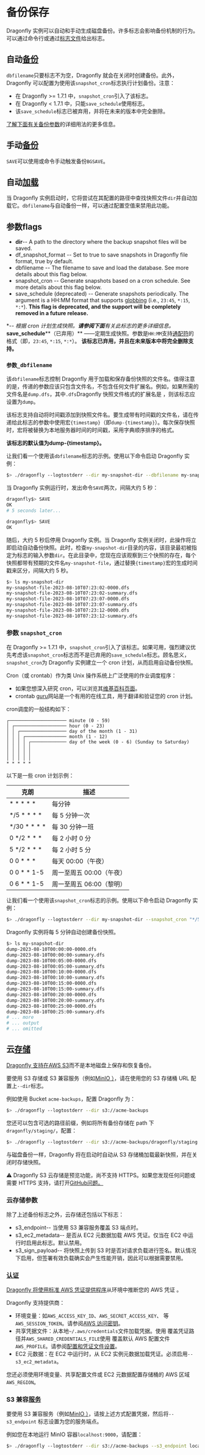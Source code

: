 # 备份保存
Dragonfly 实例可以自动和手动生成磁盘备份。许多标志会影响备份机制的行为。可以通过命令行或通过[标志文件](https://www.dragonflydb.io/docs/getting-started/binary#flag-files)给出标志。

## 自动[备份](/docs/managing-dragonfly/Saving-Backups.md#自动备份 "直接链接到自动备份")
`dbfilename`只要标志不为空，Dragonfly 就会在关闭时创建备份。此外，Dragonfly 可以配置为使用该`snapshot_cron`标志执行计划备份。注意：

* 在 Dragonfly >= 1.7.1 中，`snapshot_cron`引入了该标志。
* 在 Dragonfly < 1.7.1 中，只能`save_schedule`使用标志。
* 该`save_schedule`标志已被弃用，并将在未来的版本中完全删除。

[了解下面有关备份参数](/docs/managing-dragonfly/Saving-Backups.md#参数flags)的详细用法的更多信息。

## 手动[备份](/docs/managing-dragonfly/Saving-Backups.md#手动备份 "直接链接到手动备份")
`SAVE`可以使用或命令手动触发备份`BGSAVE`。

## 自动[加载](/docs/managing-dragonfly/Saving-Backups.md#自动加载 "直接链接到自动加载")
当 Dragonfly 实例启动时，它将尝试在其配置的路径中查找快照文件`dir`并自动加载它。`dbfilename`与自动备份一样，可以通过配置空值来禁用此功能。

## 参数flags[](/docs/managing-dragonfly/Saving-Backups.md#参数flags "直接链接到 参数flags")
* **dir**-- A path to the directory where the backup snapshot files will be saved.
* df\_snapshot\_format -- Set to true to save snapshots in Dragonfly file format, true by default.
* dbfilename -- The filename to save and load the database. See more details about this flag below.
* snapshot\_cron -- Generate snapshots based on a cron schedule. See more details about this flag below.
* save\_schedule (deprecated) -- Generate snapshots periodically. The argument is a HH:MM format that supports [globbing](https://en.wikipedia.org/wiki/Glob_(programming)) (i.e., `23:45`, `*:15`, `*:*`). **This flag is deprecated, and the support will be completely removed in a future release.**

\**-- 根据 cron 计划生成快照。**请参阅下面**有关此标志的更多详细信息。* **save\_schedule****（已弃用）** ——定期生成快照。参数是`HH:MM`支持[通配符](https://en.wikipedia.org/wiki/Glob_(programming))的格式（即，`23:45`, `*:15`, `*:*`）。 **该标志已弃用，并且在未来版本中将完全删除支持。**

### `参数_dbfilename`
该`dbfilename`标志控制 Dragonfly 用于加载和保存备份快照的文件名。值得注意的是，传递的参数应该只包含文件名，不包含任何文件扩展名。例如，如果所需的文件名是`dump.dfs`，其中`.dfs`Dragonfly 快照文件格式的扩展名是 ，则该标志应设置为`dump`。

该标志支持自动将时间戳添加到快照文件名。要生成带有时间戳的文件名，请在传递给此标志的参数中使用宏`{timestamp}`（即`dump-{timestamp}`）。每次保存快照时，宏将被替换为本地服务器时间的时间戳，采用字典顺序排序的格式。

**该标志的默认值为****dump-{timestamp}****。**

让我们看一个使用该`dbfilename`标志的示例。使用以下命令启动 Dragonfly 实例：

```bash
$> ./dragonfly --logtostderr --dir my-snapshot-dir --dbfilename my-snapshot-file-{timestamp}
```
当 Dragonfly 实例运行时，发出命令`SAVE`两次，间隔大约 5 秒：

```bash
dragonfly$> SAVE
OK
# 5 seconds later...

dragonfly$> SAVE
OK
```
随后，大约 5 秒后停用 Dragonfly 实例。当 Dragonfly 实例关闭时，此操作将立即启动自动备份快照。此时，检查`my-snapshot-dir`目录的内容，该目录最初被指定为标志的输入参数`dir`。在此目录中，您现在应该观察到三个快照的存在，每个快照都带有预期的文件名`my-snapshot-file`，通过替换`{timestamp}`宏的生成时间戳来区分，间隔大约 5 秒。

```bash
$> ls my-snapshot-dir
my-snapshot-file-2023-08-10T07:23:02-0000.dfs
my-snapshot-file-2023-08-10T07:23:02-summary.dfs
my-snapshot-file-2023-08-10T07:23:07-0000.dfs
my-snapshot-file-2023-08-10T07:23:07-summary.dfs
my-snapshot-file-2023-08-10T07:23:12-0000.dfs
my-snapshot-file-2023-08-10T07:23:12-summary.dfs
```
### 参数 `snapshot_cron`[](/docs/managing-dragonfly/Saving-Backups.md#参数-snapshot_cron)
在 Dragonfly >= 1.7.1 中，`snapshot_cron`引入了该标志。如果可用，强烈建议优先考虑该`snapshot_cron`标志而不是已弃用的`save_schedule`标志。顾名思义，`snapshot_cron`为 Dragonfly 实例建立一个 cron 计划，从而启用自动备份快照。

Cron（或 crontab）作为类 Unix 操作系统上广泛使用的作业调度程序：

* 如果您想深入研究 cron，可以浏览其[维基百科页面](https://en.wikipedia.org/wiki/Cron)。
* crontab [guru](https://crontab.guru/)网站是一个有用的在线工具，用于翻译和验证您的 cron 计划。

cron调度的一般结构如下：

```Plain Text
┌───────────────────── minute (0 - 59)
│ ┌─────────────────── hour (0 - 23)
│ │ ┌───────────────── day of the month (1 - 31)
│ │ │ ┌─────────────── month (1 - 12)
│ │ │ │ ┌───────────── day of the week (0 - 6) (Sunday to Saturday)
│ │ │ │ │
│ │ │ │ │
│ │ │ │ │
* * * * *
```
以下是一些 cron 计划示例：

|克朗|描述|
| ----- | ----- |
|* * * * *|每分钟|
|*/5 * * * *|每 5 分钟一次|
|*/30 * * * *|每 30 分钟一班|
|0 */2 * * *|每 2 小时 0 分|
|5 */2 * * *|每 2 小时 5 分|
|0 0 * * *|每天 00:00（午夜）|
|0 0 * * 1-5|周一至周五 00:00（午夜）|
|0 6 * * 1-5|周一至周五 06:00（黎明）|

让我们看一个使用该`snapshot_cron`标志的示例。使用以下命令启动 Dragonfly 实例：

```bash
$> ./dragonfly --logtostderr --dir my-snapshot-dir --snapshot_cron "*/5 * * * *"
```
Dragonfly 实例将每 5 分钟自动创建备份快照。

```bash
$> ls my-snapshot-dir
dump-2023-08-10T00:00:00-0000.dfs
dump-2023-08-10T00:00:00-summary.dfs
dump-2023-08-10T00:05:00-0000.dfs
dump-2023-08-10T00:05:00-summary.dfs
dump-2023-08-10T00:10:00-0000.dfs
dump-2023-08-10T00:10:00-summary.dfs
dump-2023-08-10T00:15:00-0000.dfs
dump-2023-08-10T00:15:00-summary.dfs
dump-2023-08-10T00:20:00-0000.dfs
dump-2023-08-10T00:20:00-summary.dfs
dump-2023-08-10T00:25:00-0000.dfs
dump-2023-08-10T00:25:00-summary.dfs
# ... more
# ... output
# ... omitted
```
## 云[存储](/docs/managing-dragonfly/Saving-Backups.md#云存储 "直接链接到云存储")
[Dragonfly 支持在AWS S3](https://aws.amazon.com/s3/)而不是本地磁盘上保存和恢复备份。

要使用 S3 存储或 S3 兼容服务（例如[MinIO ）](https://github.com/minio/minio)，请在使用您的 S3 存储桶 URL 配置上`--dir`标志。

例如使用 Bucket `acme-backups`，配置 Dragonfly 为：

```bash
$> ./dragonfly --logtostderr --dir s3://acme-backups
```
您还可以包含可选的路径前缀，例如将所有备份存储在 path 下`dragonfly/staging/`，配置：

```bash
$> ./dragonfly --logtostderr --dir s3://acme-backups/dragonfly/staging
```
与磁盘备份一样，Dragonfly 将在启动时自动从 S3 存储桶加载最新快照，并在关闭时存储快照。

⚠️ Dragonfly S3 云存储是预览功能，尚不支持 HTTPS。如果您发现任何问题或需要 HTTPS 支持，请打开[GitHub问题。](https://github.com/dragonflydb/dragonfly)

### 云存储参数
除了上述备份标志之外，云存储还包括以下标志：

* s3\_endpoint-- 当使用 S3 兼容服务覆盖 S3 端点时。
* s3\_ec2\_metadata-- 是否从 EC2 元数据加载 AWS 凭证。仅当在 EC2 中运行时启用此标志。默认禁用。
* s3\_sign\_payload-- 将快照上传到 S3 时是否对请求负载进行签名。默认情况下启用，但签署有效负载确实会产生性能开销，因此可以根据需要禁用。



### [认证](/docs/managing-dragonfly/Saving-Backups.md#认证 "直接链接至 认证")
[Dragonfly 将使用标准 AWS 凭证提供程序](https://docs.aws.amazon.com/sdkref/latest/guide/standardized-credentials.html)从环境中推断您的 AWS 凭证 。

Dragonfly 支持提供商：

* 环境变量：如`AWS_ACCESS_KEY_ID`、`AWS_SECRET_ACCESS_KEY`、 等`AWS_SESSION_TOKEN`。请参阅[AWS 访问密钥](https://docs.aws.amazon.com/sdkref/latest/guide/feature-static-credentials.html)。
* 共享凭据文件：从本地`~/.aws/credentials`文件加载凭据。使用 覆盖凭证路径并`AWS_SHARED_CREDENTIALS_FILE`使用 覆盖默认 AWS 配置文件`AWS_PROFILE`。请参阅[配置和凭证文件设置](https://docs.aws.amazon.com/cli/latest/userguide/cli-configure-files.html)。
* EC2 元数据：在 EC2 中运行时，从 EC2 实例元数据加载凭证。必须启用`--s3_ec2_metadata`。

您还必须使用环境变量、共享配置文件或 EC2 元数据配置存储桶的 AWS 区域`AWS_REGION`。

### S3 兼容[服务](/docs/managing-dragonfly/Saving-Backups.md#s3-兼容服务 "直接链接到 S3 兼容服务")
要使用 S3 兼容服务（例如[MinIO ）](https://github.com/minio/minio)，请按上述方式配置凭据，然后将`--s3_endpoint` 标志设置为您的服务端点。

例如您在本地运行 MinIO 容器`localhost:9000`，请配置：

```bash
$> ./dragonfly --logtostderr --dir s3://acme-backups --s3_endpoint localhost:9000
```
